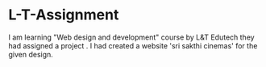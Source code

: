 # L-T-Assignment
I am learning "Web design and development" course by L&T Edutech they had assigned a project . I had created a website 'sri sakthi cinemas' for the given design.


